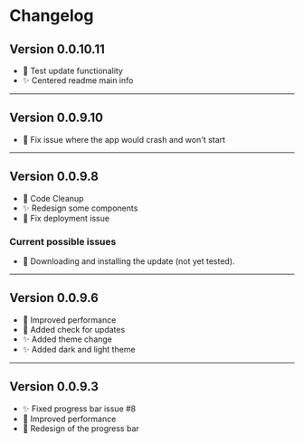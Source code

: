 ﻿# Changelog

## Version 0.0.10.11
- 🔄 Test update functionality
- ✨ Centered readme main info
___
## Version 0.0.9.10
- 🔄 Fix issue where the app would crash and won't start
___
## Version 0.0.9.8
- 🔄 Code Cleanup
- ✨ Redesign some components
- 🚀 Fix deployment issue

### Current possible issues
- 🚀 Downloading and installing the update (not yet tested).
___
## Version 0.0.9.6
- 🚀 Improved performance
- 🔄 Added check for updates
- ✨ Added theme change
- ✨ Added dark and light theme
___
## Version 0.0.9.3
- ✨ Fixed progress bar issue #8
- 🚀 Improved performance
- 🔄 Redesign of the progress bar
